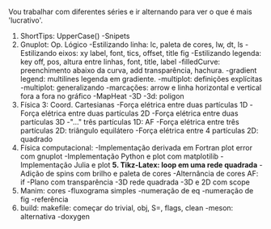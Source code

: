 Vou trabalhar com diferentes séries e ir alternando para ver o que é mais 'lucrativo'.

1. ShortTips: UpperCase()
   -Snipets
2. Gnuplot: Op. Lógico
   -Estilizando linha: lc, paleta de cores, lw, dt, ls
   -Estilizando eixos: xy label, font, tics, offset, title fig
   -Estilizando legenda: key off, pos, altura entre linhas, font, title, label
   -filledCurve: preenchimento abaixo da curva, add transparência, hachura.
   -gradient legend: multilines legenda em gradiente.
   -multiplot: definições explícitas
   -multiplot: generalizando
   -marcações: arrow e linha horizontal e vertical fora a fora no gráfico
   -MapHeat
   -3D
   -3d: poligon
3. Física 3: Coord. Cartesianas
   -Força elétrica entre duas partículas 1D
   -Força elétrica entre duas partículas 2D
   -Força elétrica entre duas partículas 3D
   -"..." três partículas 1D: AF
   -Força elétrica entre três partículas 2D: triângulo equilátero
   -Força elétrica entre 4 partículas 2D: quadrado
4. Física computacional:
   -Implementação derivada em Fortran plot error com gnuplot
   -Implementação Python e plot com matplotilib
   -Implementação Julia e plot
**5. Tikz-Latex: loop em uma rede quadrada**
   -Adição de spins com brilho e paleta de cores
   -Alternância de cores AF: if
   -Plano com transparência
   -3D rede quadrada
   -3D e 2D com scope
6. Manim: cores
   -fluxograma simples
   -numeração de eq
   -numeração de fig
   -referência
7. build: makefile: começar do trivial, obj, S=, flags, clean
   -meson: alternativa
   -doxygen